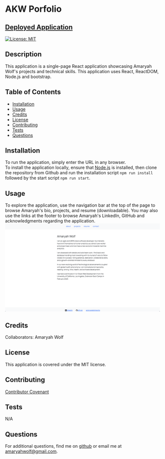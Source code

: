 # AKW Porfolio

## [Deployed Application](https://amaryahwolf.github.io/akw-portfolio/)
 
[![License: MIT](https://img.shields.io/badge/License-MIT-yellow.svg)](https://opensource.org/licenses/MIT)

## Description
This application is a single-page React application showcasing Amaryah Wolf's projects and technical skills. This application uses React, ReactDOM, Node.js and bootstrap.

## Table of Contents
- [Installation](#installation)
- [Usage](#usage)
- [Credits](#credits)
- [License](#license)
- [Contributing](#contributing)
- [Tests](#tests)
- [Questions](#questions)

## Installation
To run the application, simply enter the URL in any browser. <br>
To install the application locally, ensure that [Node.js](https://nodejs.org/en/download/) is installed, then clone the repository from Github and run the installation script ```npm run install``` followed by the start script ```npm run start```.

## Usage
To explore the application, use the navigation bar at the top of the page to browse Amaryah's bio, projects, and resume (downloadable). You may also use the links at the footer to browse Amaryah's LinkedIn, GitHub and acknowledgments regarding the application.
![Screenshot of application](./public/images/akw-portfolio.png)

## Credits
Collaborators: Amaryah Wolf

## License
This application is covered under the MIT license.

## Contributing
[Contributor Covenant](https://www.contributor-covenant.org/version/2/1/code_of_conduct/)

## Tests
N/A

## Questions
For additional questions, find me on [github](https://github.com/amaryahwolf) or email me at amaryahwolf@gmail.com.